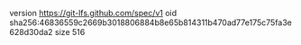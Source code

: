 version https://git-lfs.github.com/spec/v1
oid sha256:46836559c2669b3018806884b8e65b814311b470ad77e175c75fa3e628d30da2
size 516
